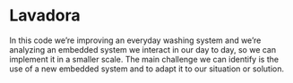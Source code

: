 # Lavadora
In this code we’re improving an everyday washing system and we’re analyzing an embedded system we interact in our day to day, so we can implement it in a smaller scale.  The main challenge we can identify is the use of a new embedded system and to adapt it to our situation or solution.  
